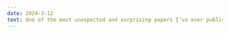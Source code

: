 ```yaml
---
date: 2024-3-12
text: One of the most unexpected and surprising papers I've ever published... <a href="https://openreview.net/pdf?id=4TnFbv16hK">Bias/Variance is not the same as Approximation/Estimation</a>. We outline the precise connection between these two seminal results in ML theory... somehow this connection and its properties have been overlooked for 50+ years?
---
```


